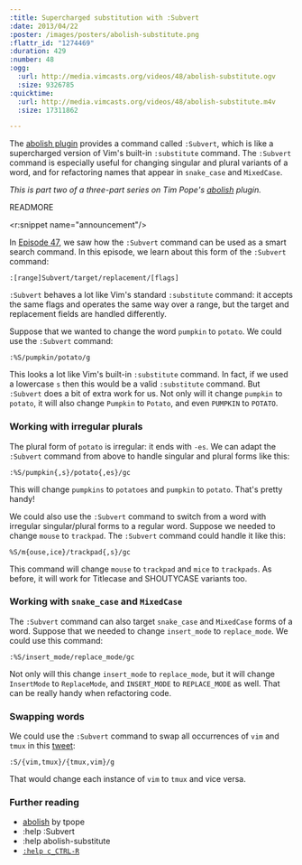 ```yaml
--- 
:title: Supercharged substitution with :Subvert
:date: 2013/04/22
:poster: /images/posters/abolish-substitute.png
:flattr_id: "1274469"
:duration: 429
:number: 48
:ogg: 
  :url: http://media.vimcasts.org/videos/48/abolish-substitute.ogv
  :size: 9326785
:quicktime: 
  :url: http://media.vimcasts.org/videos/48/abolish-substitute.m4v
  :size: 17311862

---
```


The [abolish plugin][abolish] provides a command called `:Subvert`, which is like a supercharged version of Vim's built-in `:substitute` command. The `:Subvert` command is especially useful for changing singular and plural variants of a word, and for refactoring names that appear in `snake_case` and `MixedCase`.

*This is part two of a three-part series on Tim Pope's [abolish][] plugin.*

[abolish]: https://github.com/tpope/vim-abolish


READMORE

<r:snippet name="announcement"/>

In [Episode 47](/e/47), we saw how the `:Subvert` command can be used as a smart search command. In this episode, we learn about this form of the `:Subvert` command:

    :[range]Subvert/target/replacement/[flags]

`:Subvert` behaves a lot like Vim's standard `:substitute` command: it accepts the same flags and operates the same way over a range, but the target and replacement fields are handled differently.

Suppose that we wanted to change the word `pumpkin` to `potato`. We could use the `:Subvert` command:

    :%S/pumpkin/potato/g

This looks a lot like Vim's built-in `:substitute` command. In fact, if we used a lowercase `s` then this would be a valid `:substitute` command. But `:Subvert` does a bit of extra work for us. Not only will it change `pumpkin` to `potato`, it will also change `Pumpkin` to `Potato`, and even `PUMPKIN` to `POTATO`.

### Working with irregular plurals

The plural form of `potato` is irregular: it ends with `-es`. We can adapt the `:Subvert` command from above to handle singular and plural forms like this:

    :%S/pumpkin{,s}/potato{,es}/gc

This will change `pumpkins` to `potatoes` and `pumpkin` to `potato`. That's pretty handy!

We could also use the `:Subvert` command to switch from a word with irregular singular/plural forms to a regular word. Suppose we needed to change `mouse` to `trackpad`. The `:Subvert` command could handle it like this:

    %S/m{ouse,ice}/trackpad{,s}/gc

This command will change `mouse` to `trackpad` and `mice` to `trackpads`. As before, it will work for Titlecase and SHOUTYCASE variants too.

### Working with `snake_case` and `MixedCase`

The `:Subvert` command can also target `snake_case` and `MixedCase` forms of a word. Suppose that we needed to change `insert_mode` to `replace_mode`. We could use this command:

    :%S/insert_mode/replace_mode/gc

Not only will this change `insert_mode` to `replace_mode`, but it will change `InsertMode` to `ReplaceMode`, and `INSERT_MODE` to `REPLACE_MODE` as well. That can be really handy when refactoring code.

### Swapping words

We could use the `:Subvert` command to swap all occurrences of `vim` and `tmux` in this [tweet][]:

    :S/{vim,tmux}/{tmux,vim}/g

That would change each instance of `vim` to `tmux` and vice versa.

### Further reading

* [abolish][] by tpope
* :help :Subvert
* :help abolish-substitute
* [`:help c_CTRL-R`][reg]

[abolish]: https://github.com/tpope/vim-abolish
[reg]: http://vimdoc.sourceforge.net/htmldoc/cmdline.html#c_CTRL-R
[tweet]: https://twitter.com/tpope/status/316783714019442688
